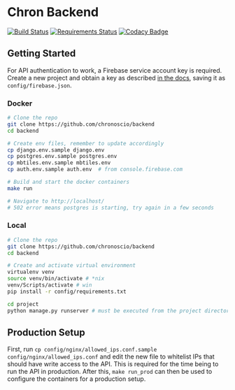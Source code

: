 # Chron Backend

[![Build Status](https://travis-ci.org/chronhq/backend.svg?branch=master)](https://travis-ci.org/chronhq/backend)
[![Requirements Status](https://requires.io/github/chronhq/backend/requirements.svg?branch=master)](https://requires.io/github/chronhq/backend/requirements/?branch=master)
[![Codacy Badge](https://api.codacy.com/project/badge/Grade/5fa15e25779540978040d406d69929b3)](https://www.codacy.com/app/chronhq/backend?utm_source=github.com&utm_medium=referral&utm_content=chronhq/backend&utm_campaign=Badge_Grade)

## Getting Started

For API authentication to work, a Firebase service account key is required. Create a new project and obtain a key as described [in the docs](https://firebase.google.com/docs/admin/setup#initialize_the_sdk), saving it as `config/firebase.json`.

### Docker

```bash
# Clone the repo
git clone https://github.com/chronoscio/backend
cd backend

# Create env files, remember to update accordingly
cp django.env.sample django.env
cp postgres.env.sample postgres.env
cp mbtiles.env.sample mbtiles.env
cp auth.env.sample auth.env  # from console.firebase.com

# Build and start the docker containers
make run

# Navigate to http://localhost/
# 502 error means postgres is starting, try again in a few seconds
```

### Local

```bash
# Clone the repo
git clone https://github.com/chronoscio/backend
cd backend

# Create and activate virtual environment
virtualenv venv
source venv/bin/activate # *nix
venv/Scripts/activate # win
pip install -r config/requirements.txt

cd project
python manage.py runserver # must be executed from the project directory
```

## Production Setup

First, run `cp config/nginx/allowed_ips.conf.sample config/nginx/allowed_ips.conf` and edit the new file to whitelist IPs that should have write access to the API. This is required for the time being to run the API in production. After this, `make run_prod` can then be used to configure the containers for a production setup. 
